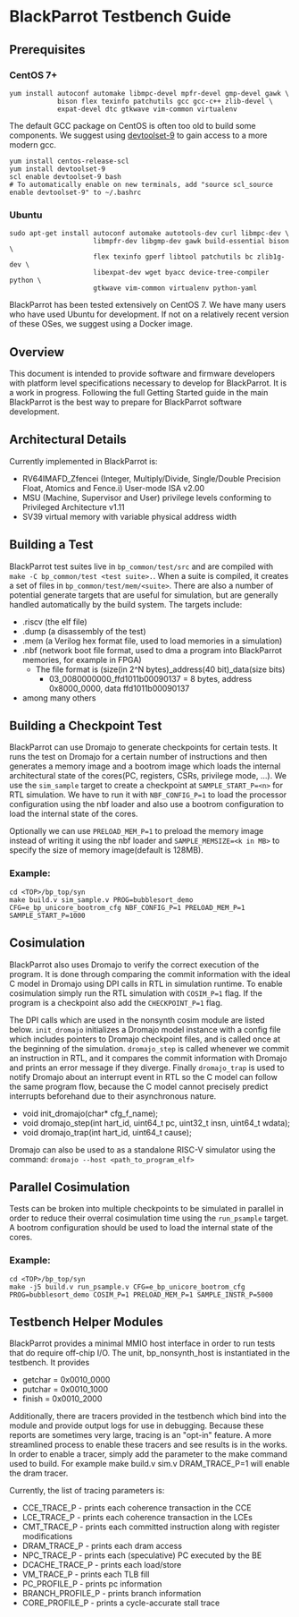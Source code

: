 # BlackParrot Testbench Guide
## Prerequisites
### CentOS 7+

    yum install autoconf automake libmpc-devel mpfr-devel gmp-devel gawk \
                bison flex texinfo patchutils gcc gcc-c++ zlib-devel \
                expat-devel dtc gtkwave vim-common virtualenv

The default GCC package on CentOS is often too old to build some components. We suggest using
[devtoolset-9](https://centos.pkgs.org/7/centos-sclo-rh-x86_64/devtoolset-9-9.0-3.el7.x86_64.rpm.html)
to gain access to a more modern gcc.

    yum install centos-release-scl
    yum install devtoolset-9
    scl enable devtoolset-9 bash
    # To automatically enable on new terminals, add "source scl_source enable devtoolset-9" to ~/.bashrc

### Ubuntu

    sudo apt-get install autoconf automake autotools-dev curl libmpc-dev \
                         libmpfr-dev libgmp-dev gawk build-essential bison \
                         flex texinfo gperf libtool patchutils bc zlib1g-dev \
                         libexpat-dev wget byacc device-tree-compiler python \
                         gtkwave vim-common virtualenv python-yaml

BlackParrot has been tested extensively on CentOS 7. We have many users who have used Ubuntu for
development. If not on a relatively recent version of these OSes, we suggest using a
Docker image.

## Overview
This document is intended to provide software and firmware developers with platform level specifications necessary to develop for BlackParrot. It is a work in progress. Following the full Getting Started guide in the main BlackParrot is the best way to prepare for BlackParrot software development.

## Architectural Details
Currently implemented in BlackParrot is:
* RV64IMAFD_Zfencei (Integer, Multiply/Divide, Single/Double Precision Float, Atomics and Fence.i) User-mode ISA v2.00
* MSU (Machine, Supervisor and User) privilege levels conforming to Privileged Architecture v1.11
* SV39 virtual memory with variable physical address width 

## Building a Test
BlackParrot test suites live in `bp_common/test/src` and are compiled with `make -C bp_common/test <test suite>.`. When a suite is compiled, it creates a set of files in `bp_common/test/mem/<suite>`. There are also a number of potential generate targets that are useful for simulation, but are generally handled automatically by the build system. The targets include:
* .riscv (the elf file)
* .dump (a disassembly of the test)
* .mem (a Verilog hex format file, used to load memories in a simulation)
* .nbf (network boot file format, used to dma a program into BlackParrot memories, for example in FPGA)
  * The file format is (size(in 2^N bytes)_address(40 bit)_data(size bits)
    * 03_0080000000_ffd1011b00090137 = 8 bytes, address 0x8000_0000, data ffd1011b00090137
* among many others

## Building a Checkpoint Test
BlackParrot can use Dromajo to generate checkpoints for certain tests. It runs the test on Dromajo for a certain number of instructions and then generates a memory image and a bootrom image which loads the internal architectural state of the cores(PC, registers, CSRs, privilege mode, ...). We use the `sim_sample` target to create a checkpoint at `SAMPLE_START_P=<n>` for RTL simulation. We have to run it with `NBF_CONFIG_P=1` to load the processor configuration using the nbf loader and also use a bootrom configuration to load the internal state of the cores.

Optionally we can use `PRELOAD_MEM_P=1` to preload the memory image instead of writing it using the nbf loader and `SAMPLE_MEMSIZE=<k in MB>` to specify the size of memory image(default is 128MB).

### Example:
    cd <TOP>/bp_top/syn
    make build.v sim_sample.v PROG=bubblesort_demo CFG=e_bp_unicore_bootrom_cfg NBF_CONFIG_P=1 PRELOAD_MEM_P=1 SAMPLE_START_P=1000

## Cosimulation
BlackParrot also uses Dromajo to verify the correct execution of the program. It is done through comparing the commit information with the ideal C model in Dromajo using DPI calls in RTL in simulation runtime. To enable cosimulation simply run the RTL simulation  with `COSIM_P=1` flag. If the program is a checkpoint also add the `CHECKPOINT_P=1` flag.

The DPI calls which are used in the nonsynth cosim module are listed below. `init_dromajo` initializes a Dromajo model instance with a config file which includes pointers to Dromajo checkpoint files, and is called once at the beginning of the simulation. `dromajo_step` is called whenever we commit an instruction in RTL, and it compares the commit information with Dromajo and prints an error message if they diverge. Finally `dromajo_trap` is used to notify Dromajo about an interrupt event in RTL so the C model can follow the same program flow, because the C model cannot precisely predict interrupts beforehand due to their asynchronous nature.

* void init_dromajo(char* cfg_f_name);
* void dromajo_step(int hart_id, uint64_t pc, uint32_t insn, uint64_t wdata);
* void dromajo_trap(int hart_id, uint64_t cause);

Dromajo can also be used to as a standalone RISC-V simulator using the command: `dromajo --host <path_to_program_elf>`

## Parallel Cosimulation
Tests can be broken into multiple checkpoints to be simulated in parallel in order to reduce their overral cosimulation time using the `run_psample` target. A bootrom configuration should be used to load the internal state of the cores.

### Example:
    cd <TOP>/bp_top/syn
    make -j5 build.v run_psample.v CFG=e_bp_unicore_bootrom_cfg PROG=bubblesort_demo COSIM_P=1 PRELOAD_MEM_P=1 SAMPLE_INSTR_P=5000

## Testbench Helper Modules
BlackParrot provides a minimal MMIO host interface in order to run tests that do require off-chip
I/O. The unit, bp_nonsynth_host is instantiated in the testbench. It provides
* getchar = 0x0010_0000
* putchar = 0x0010_1000
* finish = 0x0010_2000

Additionally, there are tracers provided in the testbench which bind into the module and provide
output logs for use in debugging. Because these reports are sometimes very large, tracing is an
"opt-in" feature. A more streamlined process to enable these tracers and see results is in the works. In order to enable a tracer, simply add the parameter to the make command used to build.  For example make build.v sim.v DRAM_TRACE_P=1 will enable the dram tracer.

Currently, the list of tracing parameters is:
* CCE_TRACE_P - prints each coherence transaction in the CCE
* LCE_TRACE_P - prints each coherence transaction in the LCEs
* CMT_TRACE_P - prints each committed instruction along with register modifications
* DRAM_TRACE_P - prints each dram access
* NPC_TRACE_P - prints each (speculative) PC executed by the BE
* DCACHE_TRACE_P - prints each load/store
* VM_TRACE_P - prints each TLB fill
* PC_PROFILE_P - prints pc information
* BRANCH_PROFILE_P - prints branch information
* CORE_PROFILE_P - prints a cycle-accurate stall trace

